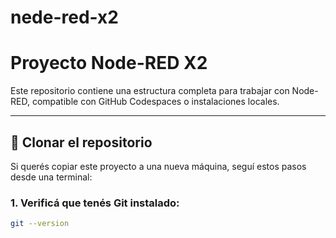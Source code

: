 # nede-red-x2
# Proyecto Node-RED X2

Este repositorio contiene una estructura completa para trabajar con Node-RED, compatible con GitHub Codespaces o instalaciones locales.

---

## 🚀 Clonar el repositorio

Si querés copiar este proyecto a una nueva máquina, seguí estos pasos desde una terminal:

### 1. Verificá que tenés Git instalado:

```bash
git --version
